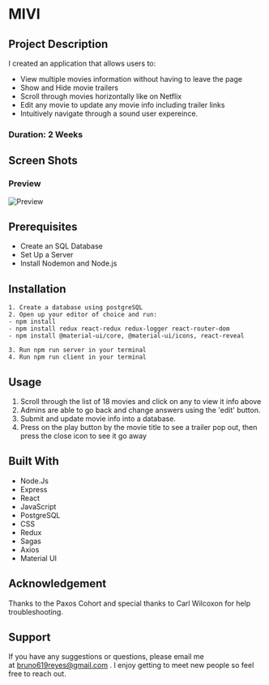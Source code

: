 # MIVI

## Project Description

I created an application that allows users to:

- View multiple movies information without having to leave the page
- Show and Hide movie trailers
- Scroll through movies horizontally like on Netflix
- Edit any movie to update any movie info including trailer links
- Intuitively navigate through a sound user expereince.

### Duration: 2 Weeks

## Screen Shots

### Preview

![Preview](https://tinyurl.com/y2h564ht)

## Prerequisites

- Create an SQL Database
- Set Up a Server
- Install Nodemon and Node.js

## Installation

    1. Create a database using postgreSQL
    2. Open up your editor of choice and run:
    - npm install
    - npm install redux react-redux redux-logger react-router-dom
    - npm install @material-ui/core, @material-ui/icons, react-reveal

    3. Run npm run server in your terminal
    4. Run npm run client in your terminal

## Usage

1. Scroll through the list of 18 movies and click on any to view it info above
2. Admins are able to go back and change answers using the 'edit' button.
3. Submit and update movie info into a database.
4. Press on the play button by the movie title to see a trailer pop out, then press the close icon to see it go away

## Built With

- Node.Js
- Express
- React
- JavaScript
- PostgreSQL
- CSS
- Redux
- Sagas
- Axios
- Material UI

## Acknowledgement

Thanks to the Paxos Cohort and special thanks to Carl Wilcoxon for help troubleshooting.

## Support

If you have any suggestions or questions, please email me at bruno619reyes@gmail.com . I enjoy getting to meet new people so feel free to reach out.

